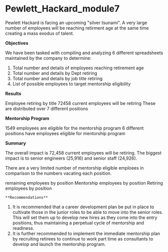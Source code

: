 # Pewlett_Hackard_module7
Pewlett Hackard is facing an upcoming "silver tsunami". A very large number of employees will be reaching retirment age at the same time creating a mass exodus of talent.

**Objectives**

We have been tasked with compiling and analyzing 6 different spreadsheets maintained by the company to determine:


1. Total number and details of employees reaching retirement age
2. Total number and details by Dept retiring
3. Total number and details by job title retiring
4. List of possible employees to target mentorship eligibility


**Results**

Employee retiring by title
72458 current employees will be retiring
These are distributed over 7 different positions


**Mentorship Program**

1549 employees are eligible for the mentorship program
6 different positions have employees eligible for mentorship program


**Summary**

The overall impact is 72,458 current employees will be retiring. The biggest impact is to senior engineers (25,916) and senior staff (24,926).

There are a very limited number of mentorship eligible emploees in comparison to the numbers vacating each position.

remaining employees by position	Mentorship employees by position	Retiring employees by position	
		
    
    **Recommendations**
    
1. It is recommended that a career development plan be put in place to cultivate those in the junior roles to be able to move into the senior roles. This will set them up to develop new hires as they come into the entry positions, thus maintaining a perpetual cycle of mentorship and readiness.
2. It is further recommended to implement the immediate mentorship plan by recruiting retirees to continue to work part time as consultants to develop and launch the mentorship program.
